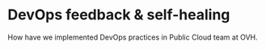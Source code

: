 # DevOps feedback & self-healing

How have we implemented DevOps practices in Public Cloud team at OVH.
